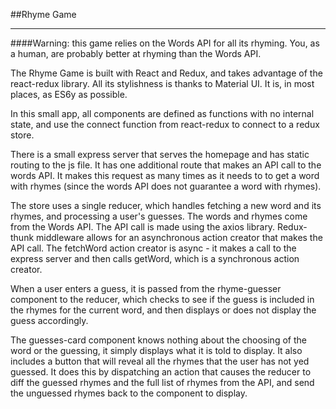 ##Rhyme Game
***
####Warning: this game relies on the Words API for all its rhyming. You, as a human, are probably better at rhyming than the Words API.

The Rhyme Game is built with React and Redux, and takes advantage of the react-redux library. All its stylishness is thanks to Material UI. It is, in most places, as ES6y as possible.

In this small app, all components are defined as functions with no internal state, and use the connect function from react-redux to connect to a redux store.

There is a small express server that serves the homepage and has static routing to the js file.
It has one additional route that makes an API call to the words API. It makes this request as many times as it needs to to get a word with rhymes (since the words API does not guarantee a word with rhymes).

The store uses a single reducer, which handles fetching a new word and its rhymes, and processing a user's guesses. The words and rhymes come from the Words API. The API call is made using the axios library. Redux-thunk middleware allows for an asynchronous action creator that makes the API call. The fetchWord action creator is async - it makes a call to the express server and then calls getWord, which is a synchronous action creator.

When a user enters a guess, it is passed from the rhyme-guesser component to the reducer, which checks to see if the guess is included in the rhymes for the current word, and then displays or does not display the guess accordingly.

The guesses-card component knows nothing about the choosing of the word or the guessing, it simply displays what it is told to display. It also includes a button that will reveal all the rhymes that the user has not yed guessed. It does this by dispatching an action that causes the reducer to diff the guessed rhymes and the full list of rhymes from the API, and send the unguessed rhymes back to the component to display.
